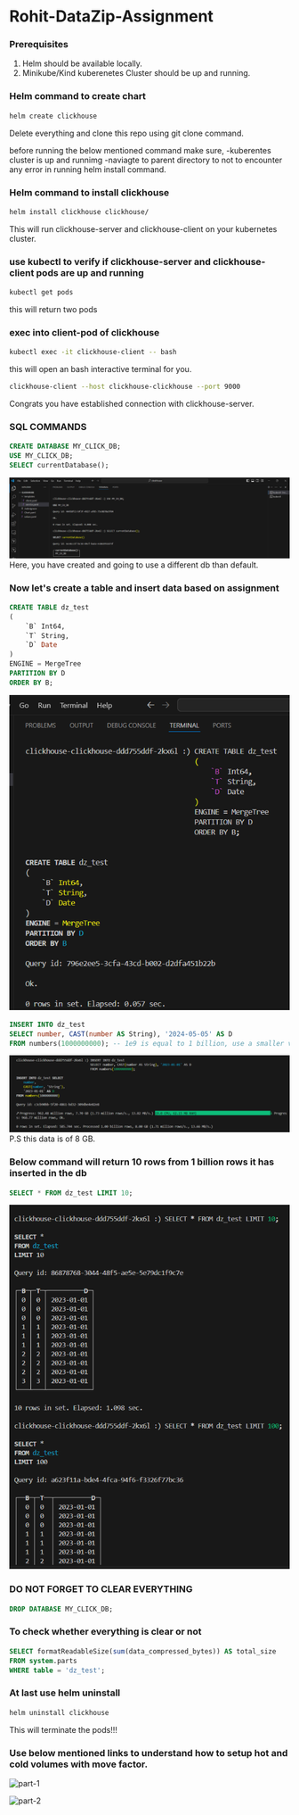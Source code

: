# Rohit-DataZip-Assignment

### Prerequisites
1. Helm should be available locally.
2. Minikube/Kind kuberenetes Cluster should be up and running.

### Helm command to create chart
```bash
helm create clickhouse
```
Delete everything and clone this repo using git clone command.

before running the below mentioned command make sure, 
-kuberentes cluster is up and runnimg
-naviagte to parent directory to not to encounter any error in running helm install command.

### Helm command to install clickhouse 
```bash
helm install clickhouse clickhouse/
```
This will run clickhouse-server and clickhouse-client on your kubernetes cluster.
 
### use kubectl to verify if clickhouse-server and clickhouse-client pods are up and running
```bash
kubectl get pods
```
this will return two pods

### exec into client-pod of clickhouse
```bash
kubectl exec -it clickhouse-client -- bash
```
this will open an bash interactive terminal for you. 

```bash
clickhouse-client --host clickhouse-clickhouse --port 9000
```
Congrats you have established connection with clickhouse-server. 

### SQL COMMANDS
```SQL
CREATE DATABASE MY_CLICK_DB;
USE MY_CLICK_DB;
SELECT currentDatabase();
```
![SQL](https://github.com/Rohit3Pandey/Images/blob/main/Screenshot%20(106).png)
Here, you have created and going to use a different db than default. 

### Now let's create a table and insert data based on assignment
```SQL
CREATE TABLE dz_test
(
    `B` Int64,
    `T` String,
    `D` Date
)
ENGINE = MergeTree
PARTITION BY D
ORDER BY B;
```
![SQL](https://github.com/Rohit3Pandey/Images/blob/main/Screenshot%20(107).png)
```SQL
INSERT INTO dz_test
SELECT number, CAST(number AS String), '2024-05-05' AS D
FROM numbers(1000000000); -- 1e9 is equal to 1 billion, use a smaller value for testing
```
![SQL](https://github.com/Rohit3Pandey/Images/blob/main/Screenshot%20(108).png)
P.S this data is of 8 GB.

### Below command will return 10 rows from 1 billion rows it has inserted in the db
```SQL
SELECT * FROM dz_test LIMIT 10;
```
![SQL](https://github.com/Rohit3Pandey/Images/blob/main/Screenshot%20(109).png)
### DO NOT FORGET TO CLEAR EVERYTHING 
```SQL
DROP DATABASE MY_CLICK_DB;
```
### To check whether everything is clear or not 
```SQL
SELECT formatReadableSize(sum(data_compressed_bytes)) AS total_size
FROM system.parts
WHERE table = 'dz_test';
```
### At last use helm uninstall
```bash
helm uninstall clickhouse
```
This will terminate the pods!!!

### Use below mentioned links to understand how to setup hot and cold volumes with move factor. 
![part-1](https://altinity.com/blog/2019-11-27-amplifying-clickhouse-capacity-with-multi-volume-storage-part-1)

![part-2](https://altinity.com/blog/2019-11-29-amplifying-clickhouse-capacity-with-multi-volume-storage-part-2)

